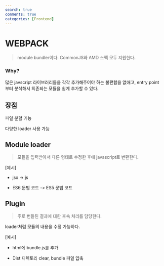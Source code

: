 ```yaml
---
search: true
comments: true
categories: [Frontend]
---
```


# WEBPACK

> module bundler이다. CommonJS와 AMD 스펙 모두 지원한다.

### Why?

많은 javscript 라이브러리들을 각각 추가해주어야 하는 불편함을 없애고, entry point부터 분석해서 의존되는 모듈을 쉽게 추가할 수 있다.



## 장점

파일 분할 기능

다양한 loader 사용 가능





## Module loader

> 모듈을 입력받아서 다른 형태로 수정한 후에 javascript로 변환한다.

[예시]

- jsx -> js

- ES6 문법 코드 -> ES5 문법 코드

## Plugin

> 주로 번들된 결과에 대한 후속 처리를 담당한다.

loader처럼 모듈의 내용을 수정 가능하다.

[예시]

- html에 bundle.js를 추가

- Dist 디렉토리 clear, bundle 파일 압축

